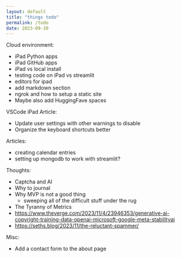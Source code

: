 ```yaml
---
layout: default
title: "things todo"
permalink: /todo
date: 2023-09-30
---
```


Cloud environment:
- iPad Python apps
- iPad GitHub apps
- iPad vs local install
- testing code on iPad vs streamlit
- editors for ipad
- add markdown section
- ngrok and how to setup a static site
- Maybe also add HuggingFave spaces

VSCode iPad Article:
- Update user settings with other warnings to disable
- Organize the keyboard shortcuts better

Articles:
- creating calendar entries
- setting up mongodb to work with streamlit?

Thoughts:
- Captcha and AI
- Why to journal
- Why MVP is not a good thing
  - sweeping all of the difficult stuff under the rug
- The Tyranny of Metrics
- <https://www.theverge.com/2023/11/4/23946353/generative-ai-copyright-training-data-openai-microsoft-google-meta-stabilityai>
- <https://seths.blog/2023/11/the-reluctant-spammer/>

Misc:
- Add a contact form to the about page
